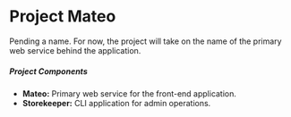 # Project Mateo 

Pending a name. For now, the project will take on the name of the primary web service behind the application. 

##### Project Components

- **Mateo:** Primary web service for the front-end application.
- **Storekeeper:** CLI application for admin operations. 
